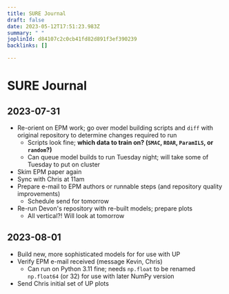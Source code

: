 ```yaml
---
title: SURE Journal
draft: false
date: 2023-05-12T17:51:23.983Z
summary: " "
joplinId: d84107c2c0cb41fd82d891f3ef390239
backlinks: []

---
```

# SURE Journal

## 2023-07-31

- Re-orient on EPM work; go over model building scripts and `diff` with original repository to determine changes required to run
	- Scripts look fine; **which data to train on? (`SMAC`, `ROAR`, `ParamILS`, or `random`?)**
	- Can queue model builds to run Tuesday night; will take some of Tuesday to put on cluster
- Skim EPM paper again
- Sync with Chris at 11am
- Prepare e-mail to EPM authors or runnable steps (and repository quality improvements)
	- Schedule send for tomorrow
- Re-run Devon's repository with re-built models; prepare plots
	- All vertical?! Will look at tomorrow

## 2023-08-01

- Build new, more sophisticated models for for use with UP
- Verify EPM e-mail received (message Kevin, Chris)
	- Can run on Python 3.11 fine; needs `np.float` to be renamed `np.float64` (or 32) for use with later NumPy version
- Send Chris initial set of UP plots
